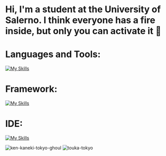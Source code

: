 # Hi, I'm a student at the University of Salerno. I think everyone has a fire inside, but only you can activate it 👋  
<!--
**CiaoMiChiamoFrank/CiaoMiChiamoFrank** is a ✨ _special_ ✨ repository because its `README.md` (this file) appears on your GitHub profile.

Here are some ideas to get you started:

- 🔭 I’m currently working on ...
- 🌱 I’m currently learning ...
- 👯 I’m looking to collaborate on ...
- 🤔 I’m looking for help with ...
- 💬 Ask me about ...
- 📫 How to reach me: ...
- 😄 Pronouns: ...
- ⚡ Fun fact: ...
-->

# **Languages and Tools:**  
[![My Skills](https://skillicons.dev/icons?i=js,html,css,c,cpp,cs,java,mysql,mongodb,py,solidity)](https://skillicons.dev)

# **Framework:**  
[![My Skills](https://skillicons.dev/icons?i=flask,react)](https://skillicons.dev)

# **IDE:**  
[![My Skills](https://skillicons.dev/icons?i=pycharm,vscode,eclipse,idea)](https://skillicons.dev)


![ken-kaneki-tokyo-ghoul](https://github.com/user-attachments/assets/c9ce7745-286f-440f-aaff-41ffabc483e6) ![touka-tokyo](https://github.com/user-attachments/assets/dc1635c4-6c0b-4d8a-804b-f46d64262dab)
